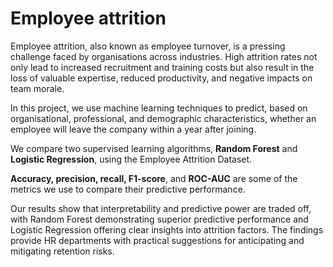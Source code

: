 # Employee attrition

Employee attrition, also known as employee turnover, is a pressing challenge faced by organisations across industries. High attrition rates not only lead to increased recruitment and training costs but also result in the loss of valuable expertise, reduced productivity, and negative impacts on team morale. 

In this project, we use machine learning techniques to predict, based on organisational, professional, and demographic characteristics, whether an employee will leave the company within a year after joining. 

We compare two supervised learning algorithms, **Random Forest** and **Logistic Regression**, using the Employee Attrition Dataset. 

**Accuracy, precision, recall, F1-score**, and **ROC-AUC** are some of the metrics we use to compare their predictive performance. 

Our results show that interpretability and predictive power are traded off, with Random Forest demonstrating superior predictive performance and Logistic Regression offering clear insights into attrition factors. The findings provide HR departments with practical suggestions for anticipating and mitigating retention risks. 
